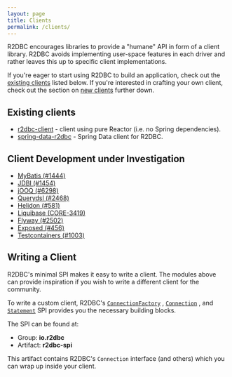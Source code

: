 ```yaml
---
layout: page
title: Clients
permalink: /clients/
---
```


R2DBC encourages libraries to provide a "humane" API in form of a client library. R2DBC avoids implementing user-space features in each driver and rather leaves this up to specific client implementations.

If you're eager to start using R2DBC to build an application, check out the [existing clients](#existing-clients) listed below. If you're interested in crafting your own client, check out the section on [new clients](#new-clients) further down.

## Existing clients

* [r2dbc-client](https://github.com/r2dbc/r2dbc-client) - client using pure Reactor (i.e. no Spring dependencies).
* [spring-data-r2dbc](https://github.com/spring-projects/spring-data-r2dbc) - Spring Data client for R2DBC.

## Client Development under Investigation

* [MyBatis (#1444)](https://github.com/mybatis/mybatis-3/issues/1444)
* [JDBI (#1454)](https://github.com/jdbi/jdbi/issues/1454)
* [jOOQ (#6298)](https://github.com/jOOQ/jOOQ/issues/6298)
* [Querydsl (#2468)](https://github.com/querydsl/querydsl/issues/2468)
* [Helidon (#581)](https://github.com/oracle/helidon/issues/581)
* [Liquibase (CORE-3419)](https://liquibase.jira.com/browse/CORE-3419)
* [Flyway (#2502)](https://github.com/flyway/flyway/issues/2502)
* [Exposed (#456)](https://github.com/JetBrains/Exposed/issues/456)
* [Testcontainers (#1003)](https://github.com/testcontainers/testcontainers-java/issues/1003)

## Writing a Client

R2DBC's minimal SPI makes it easy to write a client. The modules above can provide inspiration if you wish to write a different client for the community.

To write a custom client, R2DBC's [`ConnectionFactory`](https://github.com/r2dbc/r2dbc-spi/blob/master/r2dbc-spi/src/main/java/io/r2dbc/spi/ConnectionFactory.java) , [`Connection`](https://github.com/r2dbc/r2dbc-spi/blob/master/r2dbc-spi/src/main/java/io/r2dbc/spi/Connection.java) , and [`Statement`](https://github.com/r2dbc/r2dbc-spi/blob/master/r2dbc-spi/src/main/java/io/r2dbc/spi/Statement.java) SPI provides you the necessary building blocks.

The SPI can be found at:

* Group: **io.r2dbc**
* Artifact: **r2dbc-spi**

This artifact contains R2DBC's `Connection` interface (and others) which you can wrap up inside your client.
